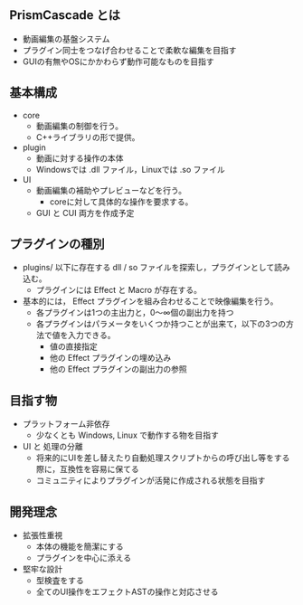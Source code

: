 ## PrismCascade とは
- 動画編集の基盤システム
- プラグイン同士をつなげ合わせることで柔軟な編集を目指す
- GUIの有無やOSにかかわらず動作可能なものを目指す

## 基本構成
- core
	- 動画編集の制御を行う。
	- C++ライブラリの形で提供。
- plugin
	- 動画に対する操作の本体
	- Windowsでは .dll ファイル，Linuxでは .so ファイル
- UI
	- 動画編集の補助やプレビューなどを行う。
		- coreに対して具体的な操作を要求する。
	- GUI と CUI 両方を作成予定

## プラグインの種別
- plugins/ 以下に存在する dll / so ファイルを探索し，プラグインとして読み込む。
	- プラグインには Effect と Macro が存在する。
- 基本的には， Effect プラグインを組み合わせることで映像編集を行う。
	- 各プラグインは1つの主出力と，0～∞個の副出力を持つ
	- 各プラグインはパラメータをいくつか持つことが出来て，以下の3つの方法で値を入力できる。
		- 値の直接指定
		- 他の Effect プラグインの埋め込み
		- 他の Effect プラグインの副出力の参照

## 目指す物
- プラットフォーム非依存
	- 少なくとも Windows, Linux で動作する物を目指す
- UI と 処理の分離
	- 将来的にUIを差し替えたり自動処理スクリプトからの呼び出し等をする際に，互換性を容易に保てる
	- コミュニティによりプラグインが活発に作成される状態を目指す

## 開発理念
- 拡張性重視
	- 本体の機能を簡潔にする
	- プラグインを中心に添える
- 堅牢な設計
	- 型検査をする
	- 全てのUI操作をエフェクトASTの操作と対応させる

